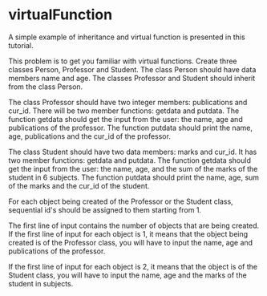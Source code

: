 # virtualFunction
A simple example of inheritance and virtual function is presented in this tutorial.


This problem is to get you familiar with virtual functions. Create three classes Person, Professor and Student. The class Person should have data members name and age. The classes Professor and Student should inherit from the class Person.

The class Professor should have two integer members: publications and cur_id. There will be two member functions: getdata and putdata. The function getdata should get the input from the user: the name, age and publications of the professor. The function putdata should print the name, age, publications and the cur_id of the professor.

The class Student should have two data members: marks and cur_id. It has two member functions: getdata and putdata. The function getdata should get the input from the user: the name, age, and the sum of the marks of the student in  6 subjects. The function putdata should print the name, age, sum of the marks and the cur_id of the student.

For each object being created of the Professor or the Student class, sequential id's should be assigned to them starting from 1.


The first line of input contains the number of objects that are being created. If the first line of input for each object is 1, it means that the object being created is of the Professor class, you will have to input the name, age and publications of the professor.

If the first line of input for each object is 2, it means that the object is of the Student class, you will have to input the name, age and the marks of the student in  subjects.
